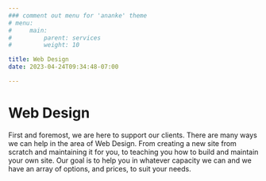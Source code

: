 ```yaml
---
### comment out menu for 'ananke' theme
# menu:
#     main:
#         parent: services
#         weight: 10

title: Web Design
date: 2023-04-24T09:34:48-07:00

---
```

# Web Design
First and foremost, we are here to support our clients. There are many ways we can help in the area of Web Design. From creating a new site from scratch and maintaining it for you, to teaching you how to build and maintain your own site. Our goal is to help you in whatever capacity we can and we have an array of options, and prices, to suit your needs.
    